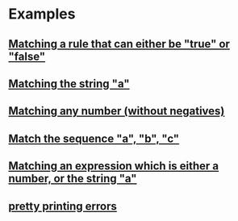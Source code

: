 # Examples

## [Matching a rule that can either be "true" or "false"](conditional_match_boolean.rs)
## [Matching the string "a"](direct_match_a.rs)
## [Matching any number (without negatives)](direct_match_num.rs)
## [Match the sequence "a", "b", "c"](sequential_match_abc.rs)
## [Matching an expression which is either a number, or the string "a"](conditional_match_num_or_a.rs)
## [pretty printing errors](errors_pretty_printing)